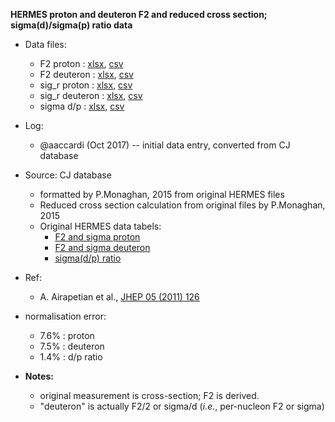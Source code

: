 __HERMES proton and deuteron F2 and reduced cross section; sigma(d)/sigma(p) ratio data__

* Data files: 
  * F2    proton   : [xlsx](../format/10007.xlsx), [csv](../csv/10007.csv)     
  * F2    deuteron : [xlsx](../format/10008.xlsx), [csv](../csv/10008.csv) 
  * sig_r proton   : [xlsx](../format/10005.xlsx), [csv](../csv/10005.csv)
  * sig_r deuteron : [xlsx](../format/10006.xlsx), [csv](../csv/10006.csv)  
  * sigma d/p      : [xlsx](../format/10009.xlsx), [csv](../csv/10009.csv)
  
* Log:
  * @aaccardi (Oct 2017) -- initial data entry, converted from CJ database

* Source: CJ database
   * formatted by P.Monaghan, 2015 from original HERMES files
   * Reduced cross section calculation from original files by P.Monaghan, 2015 
   * Original HERMES data tabels:
     * [F2 and sigma proton](http://www-hermes.desy.de/cgi-bin2/serve-data.cgi?FILE=../pub/TRANS/F2-7.dat&S=final&B=F2)
     * [F2 and sigma deuteron](http://www-hermes.desy.de/cgi-bin2/serve-data.cgi?FILE=../pub/TRANS/F2-8.dat&S=final&B=F2)
     * [sigma(d/p) ratio](http://www-hermes.desy.de/cgi-bin2/serve-data.cgi?FILE=../pub/TRANS/F2-11.dat&S=final&B=F2)

* Ref:
  * A. Airapetian et al., [JHEP 05 (2011) 126](https://inspirehep.net/record/684005/)

* normalisation error: 
  * 7.6% : proton
  * 7.5% : deuteron
  * 1.4% : d/p ratio

* __Notes:__ 
  * original measurement is cross-section; F2 is derived.
  * "deuteron" is actually F2/2 or sigma/d (_i.e._, per-nucleon F2 or sigma)
